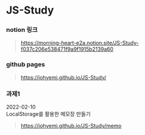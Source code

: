 # JS-Study

### notion 링크

> https://morning-heart-e2a.notion.site/JS-Study-f037c206e538471f9a9f1915b2139a60

### github pages
>  https://johyemi.github.io/JS-Study/

### 과제1
2022-02-10 <br>
LocalStorage를 활용한 메모장 만들기
>  https://johyemi.github.io/JS-Study/memo